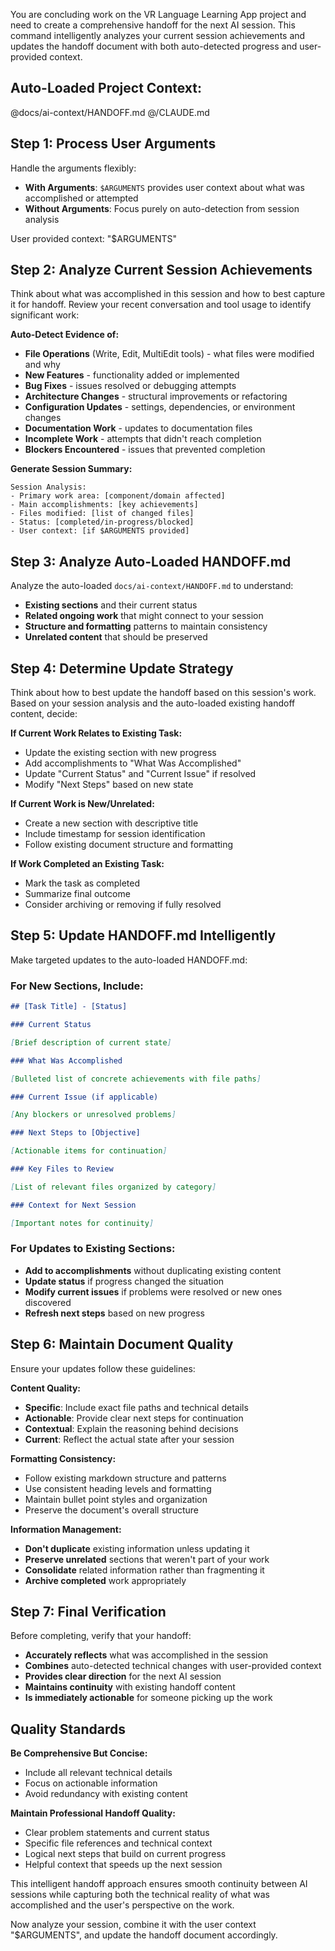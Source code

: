 You are concluding work on the VR Language Learning App project and need to
create a comprehensive handoff for the next AI session. This command
intelligently analyzes your current session achievements and updates the handoff
document with both auto-detected progress and user-provided context.

## Auto-Loaded Project Context:

@docs/ai-context/HANDOFF.md @/CLAUDE.md

## Step 1: Process User Arguments

Handle the arguments flexibly:

- **With Arguments**: `$ARGUMENTS` provides user context about what was
  accomplished or attempted
- **Without Arguments**: Focus purely on auto-detection from session analysis

User provided context: "$ARGUMENTS"

## Step 2: Analyze Current Session Achievements

Think about what was accomplished in this session and how to best capture it for
handoff. Review your recent conversation and tool usage to identify significant
work:

**Auto-Detect Evidence of:**

- **File Operations** (Write, Edit, MultiEdit tools) - what files were modified
  and why
- **New Features** - functionality added or implemented
- **Bug Fixes** - issues resolved or debugging attempts
- **Architecture Changes** - structural improvements or refactoring
- **Configuration Updates** - settings, dependencies, or environment changes
- **Documentation Work** - updates to documentation files
- **Incomplete Work** - attempts that didn't reach completion
- **Blockers Encountered** - issues that prevented completion

**Generate Session Summary:**

```
Session Analysis:
- Primary work area: [component/domain affected]
- Main accomplishments: [key achievements]
- Files modified: [list of changed files]
- Status: [completed/in-progress/blocked]
- User context: [if $ARGUMENTS provided]
```

## Step 3: Analyze Auto-Loaded HANDOFF.md

Analyze the auto-loaded `docs/ai-context/HANDOFF.md` to understand:

- **Existing sections** and their current status
- **Related ongoing work** that might connect to your session
- **Structure and formatting** patterns to maintain consistency
- **Unrelated content** that should be preserved

## Step 4: Determine Update Strategy

Think about how to best update the handoff based on this session's work. Based
on your session analysis and the auto-loaded existing handoff content, decide:

**If Current Work Relates to Existing Task:**

- Update the existing section with new progress
- Add accomplishments to "What Was Accomplished"
- Update "Current Status" and "Current Issue" if resolved
- Modify "Next Steps" based on new state

**If Current Work is New/Unrelated:**

- Create a new section with descriptive title
- Include timestamp for session identification
- Follow existing document structure and formatting

**If Work Completed an Existing Task:**

- Mark the task as completed
- Summarize final outcome
- Consider archiving or removing if fully resolved

## Step 5: Update HANDOFF.md Intelligently

Make targeted updates to the auto-loaded HANDOFF.md:

### For New Sections, Include:

```markdown
## [Task Title] - [Status]

### Current Status

[Brief description of current state]

### What Was Accomplished

[Bulleted list of concrete achievements with file paths]

### Current Issue (if applicable)

[Any blockers or unresolved problems]

### Next Steps to [Objective]

[Actionable items for continuation]

### Key Files to Review

[List of relevant files organized by category]

### Context for Next Session

[Important notes for continuity]
```

### For Updates to Existing Sections:

- **Add to accomplishments** without duplicating existing content
- **Update status** if progress changed the situation
- **Modify current issues** if problems were resolved or new ones discovered
- **Refresh next steps** based on new progress

## Step 6: Maintain Document Quality

Ensure your updates follow these guidelines:

**Content Quality:**

- **Specific**: Include exact file paths and technical details
- **Actionable**: Provide clear next steps for continuation
- **Contextual**: Explain the reasoning behind decisions
- **Current**: Reflect the actual state after your session

**Formatting Consistency:**

- Follow existing markdown structure and patterns
- Use consistent heading levels and formatting
- Maintain bullet point styles and organization
- Preserve the document's overall structure

**Information Management:**

- **Don't duplicate** existing information unless updating it
- **Preserve unrelated** sections that weren't part of your work
- **Consolidate** related information rather than fragmenting it
- **Archive completed** work appropriately

## Step 7: Final Verification

Before completing, verify that your handoff:

- **Accurately reflects** what was accomplished in the session
- **Combines** auto-detected technical changes with user-provided context
- **Provides clear direction** for the next AI session
- **Maintains continuity** with existing handoff content
- **Is immediately actionable** for someone picking up the work

## Quality Standards

**Be Comprehensive But Concise:**

- Include all relevant technical details
- Focus on actionable information
- Avoid redundancy with existing content

**Maintain Professional Handoff Quality:**

- Clear problem statements and current status
- Specific file references and technical context
- Logical next steps that build on current progress
- Helpful context that speeds up the next session

This intelligent handoff approach ensures smooth continuity between AI sessions
while capturing both the technical reality of what was accomplished and the
user's perspective on the work.

Now analyze your session, combine it with the user context "$ARGUMENTS", and
update the handoff document accordingly.
